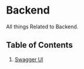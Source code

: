 # Backend

All things Related to Backend.

## Table of Contents

1. [Swagger UI](https://github.com/mhgamboa/notes/blob/main/backend/swaggerUI.md)
